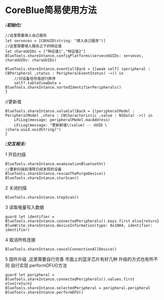 # CoreBlue简易使用方法


/***初始化***/

    //这里需要填入自己服务
    let serveces = [CBUUID(string: "填入自己服务")]
    //这里需要填入服务之下的特征值
    let charaUUIDs = ["特征值1","特征值2"]
    BlueTools.shareIntance.configPlatforms(serveceUUIDs: serveces, charaUUIDs: charaUUIDs)

    BlueTools.shareIntance.eventCallBack = {[weak self] (peripheral : CBPeripheral ,status : PeripheralEventStatus) ->() in
        //对设备信号值进行排序
        self?.tableViewData = BlueTools.shareIntance.sortedIdentifierPeripherals()
    }


//更新值

    BlueTools.shareIntance.valueCallBack = {(peripheralModel : PeripheralModel ,chara : CBCharacteristic ,value : NSData) ->() in
        LFLLog(message: peripheralModel.macAddress)
        LFLLog(message: "更新新值\(value) -- UUID \(chara.uuid.uuidString)")
    }



/***交互相关***/

1 开启扫描

    BlueTools.shareIntance.examinationBluetooth()
    //重新扫描前清除已经发现的设备
    BlueTools.shareIntance.rescanThePurgeDevice()
    BlueTools.shareIntance.starScan()

2 关闭扫描

    BlueTools.shareIntance.stopScan()
    
3 读取电量写入数据
    
    guard let identifier = BlueTools.shareIntance.connectedPeripherals().keys.first else{return}
    BlueWrite.shareIntance.deviceInformation(type: 0x1804, identifier: identifier)
    
4 取消所有连接
    
    BlueTools.shareIntance.cancelConnectionAllDevice()
    
5  固件升级  ,这里需要自行完善 市面上的蓝牙芯片有好几种 升级的方式也有所不同   自行实现 performDFU()方法

    guard let peripheral = BlueTools.shareIntance.connectedPeripherals().values.first else{return}
    BlueTools.shareIntance.selectedPeripheral = peripheral.peripheral
    BlueTools.shareIntance.performDFU()
    






